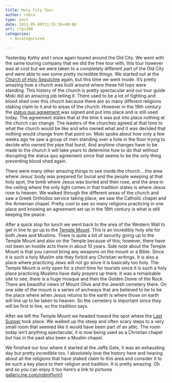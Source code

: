 ```yaml
---
title: Holy City Tour
author: robin
type: post
date: 2011-05-09T11:55:36+00:00
url: /?p=200
categories:
  - Uncategorized

---
```

Yesterday Kathy and I once again toured around the Old City. We went with the same touring company that we did the free tour with, this tour however was at cost but we were taken to a completely different part of the Old City and were able to see some pretty incredible things. We started out at the <a href="http://en.wikipedia.org/wiki/Church_of_the_Holy_Sepulchre" target="_blank">Church of Holy Sepulchre</a> again, but this time we went inside. It&#8217;s pretty amazing how a church was built around where these hill tops were standing. This history of the church is pretty spectacular and our tour guide Moki did an amazing job telling it. There used to be a lot of fighting and blood shed over this church because there are so many different religions staking claim to it and to areas of the church. However in the 19th century the <a href="http://en.wikipedia.org/wiki/Church_of_the_Holy_Sepulchre#Status_quo" target="_blank">status quo agreement </a>was signed and put into place and is still used today. The agreement states that at the time it was put into place nothing at the church can change. The leaders of the churches agreed at that time to what the church would be like and who owned what and it was decided that nothing would change from that point on. Moki spoke about how only a few weeks ago he saw a group of men standing over a hole in the floor trying to decide who owned the pipe that burst. And anytime changes have to be made to the church it will take years to determine how to do that without disrupting the status quo agreement since that seems to be the only thing preventing blood shed again.

There were many other amazing things to see inside the church&#8230;.the area where Jesus&#8217; body was prepared for burial and the people weeping at that holy spot, the tomb where Jesus was buried and then rose, and the area in the ceiling where the only light comes in that tradition states is where Jesus rose to heaven. We walked through the different areas of the church and saw a Greek Orthodox service taking place, we saw the Catholic chapel and the Armenian chapel. Pretty cool to see so many religions practicing in one place and knowing an agreement set up in the 19th century is what is still keeping the peace.

After a quick stop for lunch we went back to the area of the Western Wall to get in line to go up to the <a href="http://en.wikipedia.org/wiki/Temple_Mount" target="_blank">Temple Mount</a>. This is an incredibly holy site for both Jews and Muslims. There is quite a bit of security going up to the Temple Mount and also on the Temple because of this; however, there have not been an hostile acts there in about 10 years. Side note about the Temple Mount is that you cannot bring any weapons on the mount or a Bible. Since it is such a holy Muslim site they forbid any Christian writings. It is also a place where practicing Jews will not go since it is basically too holy. The Temple Mount is only open for a short time for tourists since it is such a holy place practicing Muslims have daily prayers up there. It was a remarkable site to see, there is a huge mosque and then the Golden Dome of the Rock. There are beautiful views of Mount Olive and the Jewish cemetery there. On one side of the mount is a series of archways that are believed to be to be the place where when Jesus returns to the earth is where those on earth will line up to be taken to heaven. So the cemetery is important since they will be first in line, so the tradition says.

After we left the Temple Mount we headed toward the spot where the <a href="http://en.wikipedia.org/wiki/Last_Supper" target="_blank">Last Supper</a> took place. We walked up the steep and often scary steps to a very small room that seemed like it would have been part of an attic. The room today isn&#8217;t anything spectacular, it is now being used as a Christian chapel but has in the past also been a Muslim chapel.

We finished our tour where it started at the Jaffa Gate, it was an exhausting day but pretty incredible too. I absolutely love the history here and hearing about all the religions that have staked claim to this area and consider it to be such a key place to their religion and tradition. It is pretty amazing. Oh and so you can enjoy it too here&#8217;s a link to pictures <a href="http://gallery.me.com/robinflynn1#100268&bgcolor=black&view=grid" target="_blank">gallery.me.com/robinflynn1</a>